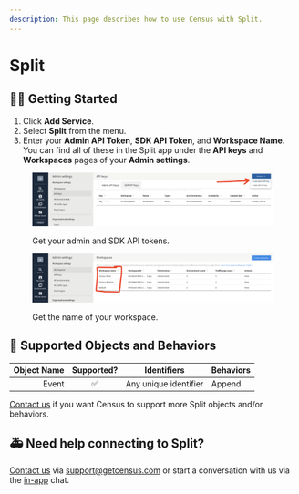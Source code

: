```yaml
---
description: This page describes how to use Census with Split.
---
```


# Split

## 🏃‍♀️ Getting Started

1. Click **Add Service**.
2. Select **Split** from the menu.
3. Enter your **Admin API Token**, **SDK API Token**, and **Workspace Name**. You can find all of these in the Split app under the **API keys** and **Workspaces** pages of your **Admin settings**.

<figure><img src="../.gitbook/assets/split1.png" alt=""><figcaption><p>Get your admin and SDK API tokens.</p></figcaption></figure>
<figure><img src="../.gitbook/assets/split2.png" alt=""><figcaption><p>Get the name of your workspace.</p></figcaption></figure>

## 🔀 Supported Objects and Behaviors

| **Object Name** | **Supported?** | **Identifiers**  | **Behaviors** |
| --------------: | :------------: | ---------------- | --------------|
| Event | ✅ | Any unique identifier | Append |

[Contact us](mailto:support@getcensus.com) if you want Census to support more Split objects and/or behaviors.

## 🚑 Need help connecting to Split?

[Contact us](mailto:support@getcensus.com) via support@getcensus.com or start a conversation with us via the [in-app](https://app.getcensus.com) chat.
